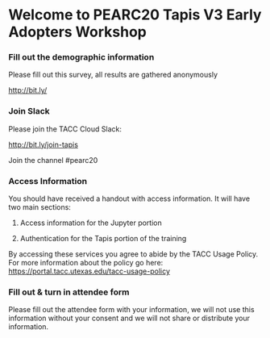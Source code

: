 Welcome to PEARC20 Tapis V3 Early Adopters Workshop
===

### Fill out the demographic information

Please fill out this survey, all results are gathered anonymously 

http://bit.ly/ 

### Join Slack

Please join the TACC Cloud Slack:

http://bit.ly/join-tapis 

Join the channel #pearc20

### Access Information

You should have received a handout with access information. It will have two main sections: 

1. Access information for the Jupyter portion

2. Authentication for the Tapis portion of the training 
 
By accessing these services you agree to abide by the TACC Usage Policy. For more information about the policy go here: https://portal.tacc.utexas.edu/tacc-usage-policy
 
### Fill out & turn in attendee form

Please fill out the attendee form with your information, we will not use this information without your consent and we will not share or distribute your information. 


